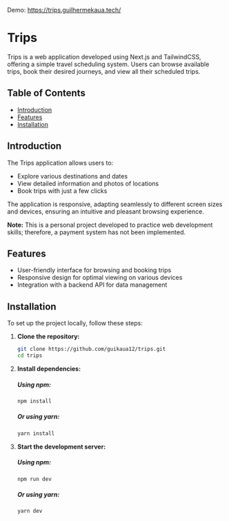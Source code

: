 Demo: https://trips.guilhermekaua.tech/

# Trips

Trips is a web application developed using Next.js and TailwindCSS, offering a simple travel scheduling system. Users can browse available trips, book their desired journeys, and view all their scheduled trips.

## Table of Contents

- [Introduction](#introduction)
- [Features](#features)
- [Installation](#installation)

## Introduction

The Trips application allows users to:

- Explore various destinations and dates
- View detailed information and photos of locations
- Book trips with just a few clicks

The application is responsive, adapting seamlessly to different screen sizes and devices, ensuring an intuitive and pleasant browsing experience.

**Note:** This is a personal project developed to practice web development skills; therefore, a payment system has not been implemented.

## Features

- User-friendly interface for browsing and booking trips
- Responsive design for optimal viewing on various devices
- Integration with a backend API for data management

## Installation

To set up the project locally, follow these steps:

1. **Clone the repository:**

   ```bash
   git clone https://github.com/guikaua12/trips.git
   cd trips
   ```
2. **Install dependencies:**
    ##### Using npm:
    ```bash
    npm install
    ```
   ##### Or using yarn:
    ```bash
    yarn install
    ```
3. **Start the development server:**
    ##### Using npm:
    ```bash
    npm run dev
    ```
   ##### Or using yarn:
    ```bash
    yarn dev
    ```

